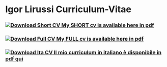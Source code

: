 # Igor Lirussi Curriculum-Vitae

### [<img src="https://img.icons8.com/clouds/80/000000/resume.png" alt="Download Short CV"/> My SHORT cv is available here in pdf ](https://github.com/igor-lirussi/Curriculum-Vitae/releases/latest/download/Lirussi-Igor-CV-Short.pdf "Download Short CV")

### [<img src="https://img.icons8.com/clouds/80/000000/documents.png" alt="Download Full CV"/> My FULL cv is available here in pdf ](https://github.com/igor-lirussi/Curriculum-Vitae/releases/latest/download/Lirussi-Igor-CV.pdf "Download Full CV")

### [<img src="https://img.icons8.com/clouds/80/000000/italy.png"  alt="Download Ita CV" /> Il mio curriculum in italiano è disponibile in pdf qui ](https://github.com/igor-lirussi/Curriculum-Vitae/releases/latest/download/Lirussi-Igor-CV-Ita.pdf "Download Ita CV")


<!--

-->